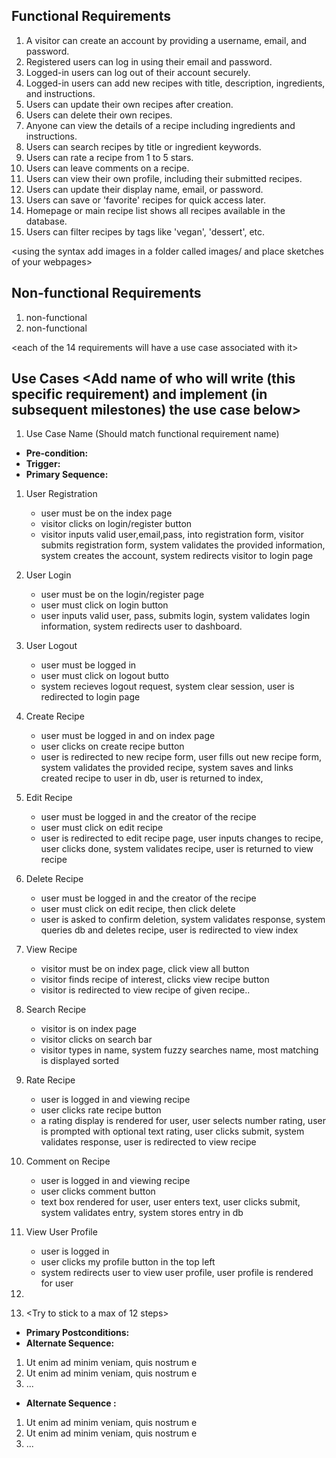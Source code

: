 ## Functional Requirements
1. A visitor can create an account by providing a username, email, and password.  
2. Registered users can log in using their email and password.  
3. Logged-in users can log out of their account securely.  
4. Logged-in users can add new recipes with title, description, ingredients, and instructions.  
5. Users can update their own recipes after creation.  
6. Users can delete their own recipes.  
7. Anyone can view the details of a recipe including ingredients and instructions.  
8. Users can search recipes by title or ingredient keywords.  
9. Users can rate a recipe from 1 to 5 stars.  
10. Users can leave comments on a recipe.  
11. Users can view their own profile, including their submitted recipes.  
12. Users can update their display name, email, or password.  
13. Users can save or 'favorite' recipes for quick access later.  
14. Homepage or main recipe list shows all recipes available in the database.  
15. Users can filter recipes by tags like 'vegan', 'dessert', etc.

<using the syntax [](images/ui1.png) add images in a folder called images/ and place sketches of your webpages>

## Non-functional Requirements
1. non-functional
2. non-functional

<each of the 14 requirements will have a use case associated with it>
## Use Cases <Add name of who will write (this specific requirement) and implement (in subsequent milestones) the use case below>
1. Use Case Name (Should match functional requirement name)
- **Pre-condition:** <can be a list or short description>
- **Trigger:** <can be a list or short description>
- **Primary Sequence:**
1. User Registration
    - user must be on the index page
    - visitor clicks on login/register button
    - visitor inputs valid user,email,pass, into registration form,
    visitor submits registration form,
    system validates the provided information,
    system creates the account,
    system redirects visitor to login page
2. User Login
    - user must be on the login/register page
    - user must click on login button
    - user inputs valid user, pass, submits login,
    system validates login information,
    system redirects user to dashboard. 
3. User Logout
    - user must be logged in
    - user must click on logout butto
    - system recieves logout request,
    system clear session,
    user is redirected to login page
4. Create Recipe
    - user must be logged in and on index page
    - user clicks on create recipe button
    - user is redirected to new recipe form,
    user fills out new recipe form,
    system validates the provided recipe,
    system saves and links created recipe to user in db,
    user is returned to index,
5. Edit Recipe
    - user must be logged in and the creator of the recipe
    - user must click on edit recipe
    - user is redirected to edit recipe page,
    user inputs changes to recipe,
    user clicks done,
    system validates recipe,
    user is returned to view recipe
6. Delete Recipe
    - user must be logged in and the creator of the recipe
    - user must click on edit recipe, then click delete
    - user is asked to confirm deletion,
    system validates response,
    system queries db and deletes recipe,
    user is redirected to view index
7. View Recipe
    - visitor must be on index page, click view all button
    - visitor finds recipe of interest, clicks view recipe button
    - visitor is redirected to view recipe of given recipe..
8. Search Recipe
    - visitor is on index page
    - visitor clicks on search bar
    - visitor types in name, system fuzzy searches name,
    most matching is displayed sorted
9. Rate Recipe
    - user is logged in and viewing recipe
    - user clicks rate recipe button
    - a rating display is rendered for user,
    user selects number rating,
    user is prompted with optional text rating,
    user clicks submit,
    system validates response,
    user is redirected to view recipe
10. Comment on Recipe
    - user is logged in and viewing recipe
    - user clicks comment button
    - text box rendered for user,
    user enters text,
    user clicks submit,
    system validates entry, 
    system stores entry in db
11. View User Profile
    - user is logged in
    - user clicks my profile button in the top left
    - system redirects user to view user profile,
    user profile is rendered for user
12. 

10. <Try to stick to a max of 12 steps>
- **Primary Postconditions:** <can be a list or short description>
- **Alternate Sequence:** <you can have more than one alternate sequence to
describe multiple issues that may arise and their outcomes>
1. Ut enim ad minim veniam, quis nostrum e
2. Ut enim ad minim veniam, quis nostrum e
3. ...
- **Alternate Sequence <optional>:** <you can have more than one alternate sequence to describe multiple issues that may arise>

1. Ut enim ad minim veniam, quis nostrum e
2. Ut enim ad minim veniam, quis nostrum e
3. ...

